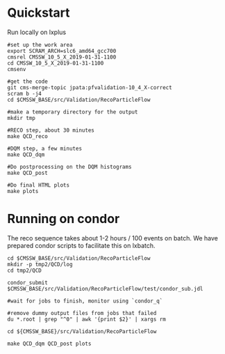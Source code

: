 
# Quickstart

Run locally on lxplus
~~~
#set up the work area
export SCRAM_ARCH=slc6_amd64_gcc700
cmsrel CMSSW_10_5_X_2019-01-31-1100
cd CMSSW_10_5_X_2019-01-31-1100
cmsenv

#get the code
git cms-merge-topic jpata:pfvalidation-10_4_X-correct
scram b -j4
cd $CMSSW_BASE/src/Validation/RecoParticleFlow

#make a temporary directory for the output
mkdir tmp

#RECO step, about 30 minutes
make QCD_reco

#DQM step, a few minutes
make QCD_dqm

#Do postprocessing on the DQM histograms
make QCD_post

#Do final HTML plots
make plots
~~~


# Running on condor

The reco sequence takes about 1-2 hours / 100 events on batch. We have prepared condor scripts to facilitate this on lxbatch. 
~~~
cd $CMSSW_BASE/src/Validation/RecoParticleFlow
mkdir -p tmp2/QCD/log
cd tmp2/QCD

condor_submit $CMSSW_BASE/src/Validation/RecoParticleFlow/test/condor_sub.jdl

#wait for jobs to finish, monitor using `condor_q`

#remove dummy output files from jobs that failed
du *.root | grep "^0" | awk '{print $2}' | xargs rm

cd ${CMSSW_BASE}/src/Validation/RecoParticleFlow

make QCD_dqm QCD_post plots
~~~
